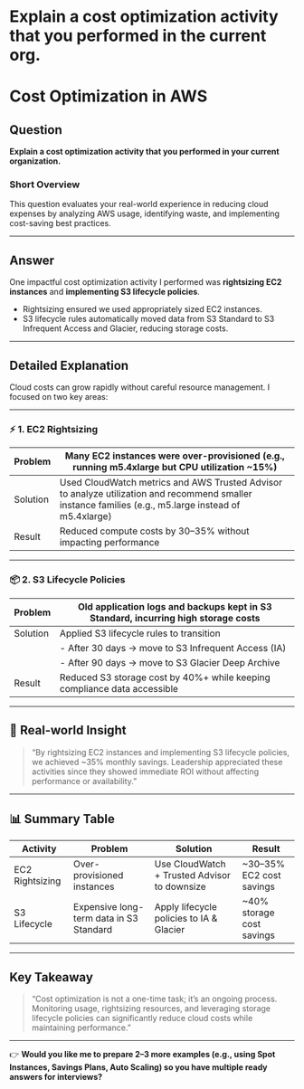 # Explain a cost optimization activity that you performed in the current org.

# Cost Optimization in AWS

## Question

**Explain a cost optimization activity that you performed in your current organization.**

### Short Overview

This question evaluates your real-world experience in reducing cloud expenses by analyzing AWS usage, identifying waste, and implementing cost-saving best practices.

---

## Answer

One impactful cost optimization activity I performed was **rightsizing EC2 instances** and **implementing S3 lifecycle policies**.

- Rightsizing ensured we used appropriately sized EC2 instances.
- S3 lifecycle rules automatically moved data from S3 Standard to S3 Infrequent Access and Glacier, reducing storage costs.

---

## Detailed Explanation

Cloud costs can grow rapidly without careful resource management. I focused on two key areas:

---

### ⚡ 1. EC2 Rightsizing

| Problem                                   | Many EC2 instances were over-provisioned (e.g., running m5.4xlarge but CPU utilization ~15%) |
|-------------------------------------------|--------------------------------------------------------------------------------------------|
| Solution                                  | Used CloudWatch metrics and AWS Trusted Advisor to analyze utilization and recommend smaller instance families (e.g., m5.large instead of m5.4xlarge) |
| Result                                    | Reduced compute costs by 30–35% without impacting performance                               |

---

### 📦 2. S3 Lifecycle Policies

| Problem                                   | Old application logs and backups kept in S3 Standard, incurring high storage costs           |
|-------------------------------------------|--------------------------------------------------------------------------------------------|
| Solution                                  | Applied S3 lifecycle rules to transition                                              |
|                                           | - After 30 days → move to S3 Infrequent Access (IA)                                        |
|                                           | - After 90 days → move to S3 Glacier Deep Archive                                           |
| Result                                    | Reduced S3 storage cost by 40%+ while keeping compliance data accessible                     |

---

## 🧠 Real-world Insight

> “By rightsizing EC2 instances and implementing S3 lifecycle policies, we achieved ~35% monthly savings. Leadership appreciated these activities since they showed immediate ROI without affecting performance or availability.”

---

## 📊 Summary Table

| Activity        | Problem                              | Solution                                   | Result                      |
|-----------------|------------------------------------|--------------------------------------------|-----------------------------|
| EC2 Rightsizing | Over-provisioned instances          | Use CloudWatch + Trusted Advisor to downsize | ~30–35% EC2 cost savings    |
| S3 Lifecycle    | Expensive long-term data in S3 Standard | Apply lifecycle policies to IA & Glacier    | ~40% storage cost savings   |

---

## Key Takeaway

> “Cost optimization is not a one-time task; it’s an ongoing process. Monitoring usage, rightsizing resources, and leveraging storage lifecycle policies can significantly reduce cloud costs while maintaining performance.”

---

👉 **Would you like me to prepare 2–3 more examples (e.g., using Spot Instances, Savings Plans, Auto Scaling) so you have multiple ready answers for interviews?**
